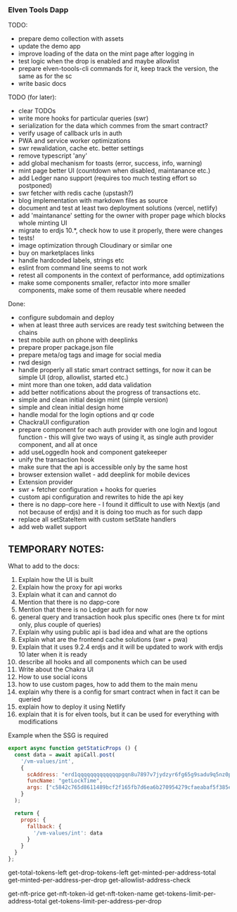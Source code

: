 ### Elven Tools Dapp

TODO:
- prepare demo collection with assets
- update the demo app
- improve loading of the data on the mint page after logging in
- test logic when the drop is enabled and maybe allowlist
- prepare elven-toools-cli commands for it, keep track the version, the same as for the sc
- write basic docs

TODO (for later):
- clear TODOs
- write more hooks for particular queries (swr)
- serialization for the data which commes from the smart contract?
- verify usage of callback urls in auth
- PWA and service worker optimizations
- swr rewalidation, cache etc. better settings
- remove typescript 'any'
- add global mechanism for toasts (error, success, info, warning)
- mint page better UI (countdown when disabled, maintanance etc.)
- add Ledger nano support (requires too much testing effort so postponed)
- swr fetcher with redis cache (upstash?)
- blog implementation with markdown files as source
- document and test at least two deployment solutions (vercel, netlify)
- add 'maintanance' setting for the owner with proper page which blocks whole minting UI
- migrate to erdjs 10.*, check how to use it properly, there were changes
- tests!
- image optimization through Cloudinary or similar one
- buy on marketplaces links
- handle hardcoded labels, strings etc
- eslint from command line seems to not work
- retest all components in the context of performance, add optimizations
- make some components smaller, refactor into more smaller components, make some of them reusable where needed 


Done:
- configure subdomain and deploy
- when at least three auth services are ready test switching between the chains
- test mobile auth on phone with deeplinks
- prepare proper package.json file
- prepare meta/og tags and image for social media
- rwd design
- handle properly all static smart contract settings, for now it can be simple UI (drop, allowlist, started etc.)
- mint more than one token, add data validation
- add better notifications about the progress of transactions etc.
- simple and clean initial design mint (simple version)
- simple and clean initial design home
- handle modal for the login options and qr code
- ChackraUI configuration
- prepare component for each auth provider with one login and logout function - this will give two ways of using it, as single auth provider component, and all at once
- add useLoggedIn hook and component gatekeeper
- unify the transaction hook
- make sure that the api is accessible only by the same host
- browser extension wallet - add deeplink for mobile devices
- Extension provider
- swr + fetcher configuration + hooks for queries
- custom api configuration and rewrites to hide the api key
- there is no dapp-core here - I found it difficult to use with Nextjs (and not because of erdjs) and it is doing too much as for such dapp
- replace all setStateItem with custom setState handlers
- add web wallet support


TEMPORARY NOTES:
---

What to add to the docs:

1. Explain how the UI is built
1. Explain how the proxy for api works
2. Explain what it can and cannot do
3. Mention that there is no dapp-core
4. Mention that there is no Ledger auth for now
5. general query and transaction hook plus specific ones (here tx for mint only, plus couple of queries)
6. Explain why using public api is bad idea and what are the options
7. Explain what are the frontend cache solutions (swr + pwa)
8. Explain that it uses 9.2.4 erdjs and it will be updated to work with erdjs 10 later when it is ready
9. describe all hooks and all components which can be used
10. Write about the Chakra UI
11. How to use social icons
12. how to use custom pages, how to add them to the main menu
13. explain why there is a config for smart contract when in fact it can be queried
14. explain how to deploy it using Netlify
15. explain that it is for elven tools, but it can be used for everything with modifications


Example when the SSG is required
```javascript
export async function getStaticProps () {
  const data = await apiCall.post(
    '/vm-values/int', 
    {
      scAddress: "erd1qqqqqqqqqqqqqpgqn8u7897v7jydzyr6fg65g9sadu9q5nz0p4xsf0hjnw",
      funcName: "getLockTime",
      args: ["c5842c765d8611489bcf2f165fb7d6ea6b270954279cfaeabaf5f385e3c20bc4"]
    }
  );

  return {
    props: {
      fallback: {
        '/vm-values/int': data
      }
    }
  }
};
```

<!-- dynamic -->
get-total-tokens-left 
get-drop-tokens-left
get-minted-per-address-total
get-minted-per-address-per-drop
get-allowlist-address-check

<!-- static -->
get-nft-price
get-nft-token-id
get-nft-token-name
get-tokens-limit-per-address-total
get-tokens-limit-per-address-per-drop

